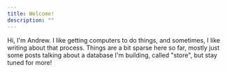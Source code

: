 ```yaml
---
title: Welcome!
description: ""
---
```


Hi, I'm Andrew. I like getting computers to do things, and sometimes, I like writing about that process. Things are a bit sparse here so far, mostly just some posts talking about a database I'm building, called "store", but stay tuned for more!
